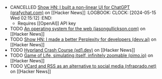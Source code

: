 - CANCELLED [Show HN: I built a non-linear UI for ChatGPT (grafychat.com)](https://news.ycombinator.com/item?id=40300126) on [[Hacker News]]
  :LOGBOOK:
  CLOCK: [2024-05-15 Wed 02:15:12]
  :END:
	- Requires [[OpenAI]] API key
- TODO [An operating system for the web (jasongullickson.com)](https://news.ycombinator.com/item?id=40283474) on [[Hacker News]]
- TODO [Show HN: I made a better Perplexity for developers (devv.ai)](https://news.ycombinator.com/item?id=40299091) on [[Hacker News]]
- TODO [Hyprland Crash Course (xd1.dev)](https://news.ycombinator.com/item?id=39803287) on [[Hacker News]]
- TODO [Game of Life, simulating itself, infinitely zoomable (oimo.io)](https://news.ycombinator.com/item?id=39799755) on [[Hacker News]]
- TODO [VCard and RSS as an alternative to social media (nfraprado.net)](https://news.ycombinator.com/item?id=39795830) on [[Hacker News]]